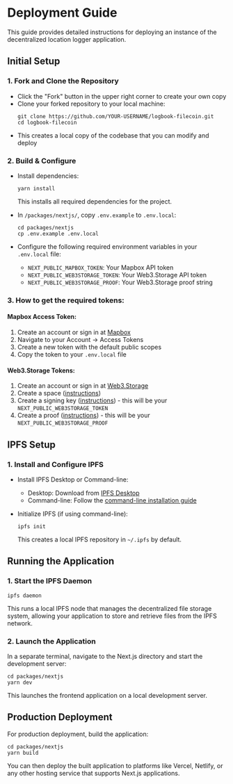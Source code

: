 # Deployment Guide

This guide provides detailed instructions for deploying an instance of the decentralized location logger application.

## Initial Setup

### 1. Fork and Clone the Repository

- Click the "Fork" button in the upper right corner to create your own copy
- Clone your forked repository to your local machine:
  ```
  git clone https://github.com/YOUR-USERNAME/logbook-filecoin.git
  cd logbook-filecoin
  ```
- This creates a local copy of the codebase that you can modify and deploy

### 2. Build & Configure

- Install dependencies:  
  ```
  yarn install
  ```
  This installs all required dependencies for the project.

- In `/packages/nextjs/`, copy `.env.example` to `.env.local`:
  ```
  cd packages/nextjs
  cp .env.example .env.local
  ```

- Configure the following required environment variables in your `.env.local` file:
  - `NEXT_PUBLIC_MAPBOX_TOKEN`: Your Mapbox API token
  - `NEXT_PUBLIC_WEB3STORAGE_TOKEN`: Your Web3.Storage API token
  - `NEXT_PUBLIC_WEB3STORAGE_PROOF`: Your Web3.Storage proof string

### 3. How to get the required tokens:

#### Mapbox Access Token:
1. Create an account or sign in at <a href="https://account.mapbox.com/auth/signup/" target="_blank">Mapbox</a>
2. Navigate to your Account → Access Tokens
3. Create a new token with the default public scopes
4. Copy the token to your `.env.local` file

#### Web3.Storage Tokens:
1. Create an account or sign in at <a href="https://console.web3.storage/" target="_blank">Web3.Storage</a>
2. Create a space (<a href="https://docs.storacha.network/how-to/ci/#create-a-space" target="_blank">instructions</a>)
3. Create a signing key (<a href="https://docs.storacha.network/how-to/ci/#create-a-signing-key" target="_blank">instructions</a>) - this will be your `NEXT_PUBLIC_WEB3STORAGE_TOKEN`
4. Create a proof (<a href="https://docs.storacha.network/how-to/ci/#create-a-proof" target="_blank">instructions</a>) - this will be your `NEXT_PUBLIC_WEB3STORAGE_PROOF`

## IPFS Setup

### 1. Install and Configure IPFS

- Install IPFS Desktop or Command-line:
  - Desktop: Download from <a href="https://docs.ipfs.tech/install/ipfs-desktop/" target="_blank">IPFS Desktop</a>
  - Command-line: Follow the <a href="https://docs.ipfs.tech/install/command-line/" target="_blank">command-line installation guide</a>

- Initialize IPFS (if using command-line):
  ```
  ipfs init
  ```
  This creates a local IPFS repository in `~/.ipfs` by default.

## Running the Application

### 1. Start the IPFS Daemon
```
ipfs daemon
```
This runs a local IPFS node that manages the decentralized file storage system, allowing your application to store and retrieve files from the IPFS network.

### 2. Launch the Application
In a separate terminal, navigate to the Next.js directory and start the development server:
```
cd packages/nextjs
yarn dev
```
This launches the frontend application on a local development server.

## Production Deployment

For production deployment, build the application:

```
cd packages/nextjs
yarn build
```

You can then deploy the built application to platforms like Vercel, Netlify, or any other hosting service that supports Next.js applications.
